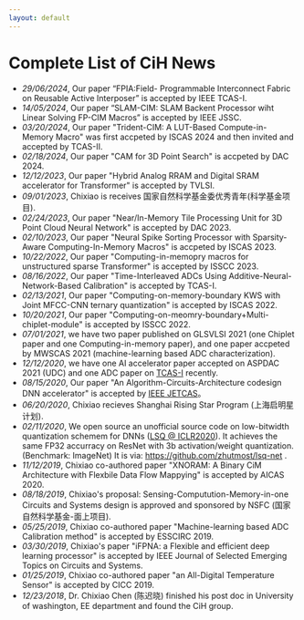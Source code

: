 ```yaml
---
layout: default
---
```


# Complete List of CiH News

* _29/06/2024_, Our paper “FPIA:Field- Programmable Interconnect Fabric on Reusable Active Interposer” is accepted by IEEE TCAS-I. 
* _14/05/2024_, Our paper “SLAM-CIM: SLAM Backent Processor wiht Linear Solving FP-CIM Macros” is accepted by IEEE JSSC. 
* _03/20/2024_, Our paper "Trident-CIM: A LUT-Based Compute-in-Memory Macro" was first accpeted by ISCAS 2024 and then invited and accepted by TCAS-II.
* _02/18/2024_, Our paper "CAM for 3D Point Search" is accpeted by DAC 2024.
* _12/12/2023_, Our paper "Hybrid Analog RRAM and Digital SRAM accelerator for Transformer" is accepted by TVLSI.
* _09/01/2023_, Chixiao is receives 国家自然科学基金委优秀青年(科学基金项目).
* _02/24/2023_, Our paper "Near/In-Memory Tile Processing Unit for 3D Point Cloud Neural Network" is accepted by DAC 2023.
* _02/10/2023_, Our paper "Neural Spike Sorting Processor with Sparsity-Aware Computing-In-Memory Macros" is accpeted by ISCAS 2023.
* _10/22/2022_, Our paper "Computing-in-memopry macros for unstructured sparse Transformer" is accepted by ISSCC 2023.
* _08/16/2022_, Our paper "Time-Interleaved ADCs Using Additive-Neural-Network-Based Calibration" is accepted by TCAS-I.
* _02/13/2021_, Our paper "Computing-on-memory-boundary KWS with Joint MFCC-CNN ternary quantization" is accepted by ISCAS 2022.
* _10/20/2021_, Our paper "Computing-on-meomry-boundary+Multi-chiplet-module" is accepted by ISSCC 2022.
* _07/01/2021_, we have two paper published on GLSVLSI 2021 (one Chiplet paper and one Computing-in-memory paper), and one paper accpeted by MWSCAS 2021 (machine-learning based ADC characterization).
* _12/12/2020_, we have one AI accelerator paper accepted on ASPDAC 2021 (UDC) and one ADC paper on [TCAS-I](https://ieeexplore.ieee.org/document/9264739/) recently. 
* _08/15/2020_, Our paper "An Algorithm-Circuits-Architecture codesign DNN accelerator" is accepted by [IEEE JETCAS](https://ieeexplore.ieee.org/document/9162116)。
* _06/20/2020_, Chixiao recieves Shanghai Rising Star Program (上海启明星计划).
* _02/11/2020_, We open source an unofficial source code on low-bitwidth quantization schemem for DNNs ([LSQ @ ICLR2020](https://arxiv.org/abs/1902.08153)). It achieves the same FP32 accurracy on ResNet with 3b activation/weight quantization.(Benchmark: ImageNet) It is via: https://github.com/zhutmost/lsq-net .
* _11/12/2019_, Chixiao co-authored paper "XNORAM: A Binary CiM Architecture with Flexbile Data Flow Mappying" is accepted by AICAS 2020.
* _08/18/2019_, Chixiao's proposal: Sensing-Computution-Memory-in-one Circuits and Systems design is approved and sponsored by NSFC (国家自然科学基金-面上项目).
* _05/25/2019_, Chixiao co-authored paper "Machine-learning based ADC Calibration method" is accepted by ESSCIRC 2019.
* _03/30/2019_, Chixiao's paper "iFPNA: a Flexible and efficient deep learning processor" is accepted by IEEE Journal of Selected Emerging Topics on Circuits and Systems.
* _01/25/2019_, Chixiao co-authored paper "an All-Digital Temperature Sensor" is accepted by CICC 2019.
* _12/23/2018_, Dr. Chixiao Chen (陈迟晓) finished his post doc in University of washington, EE department and found the CiH group.
